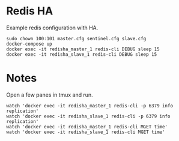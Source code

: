 Redis HA
===

Example redis configuration with HA.

```
sudo chown 100:101 master.cfg sentinel.cfg slave.cfg
docker-compose up
docker exec -it redisha_master_1 redis-cli DEBUG sleep 15
docker exec -it redisha_slave_1 redis-cli DEBUG sleep 15
```

Notes
===

Open a few panes in tmux and run.
```
watch 'docker exec -it redisha_master_1 redis-cli -p 6379 info replication'
watch 'docker exec -it redisha_slave_1 redis-cli -p 6379 info replication'
watch 'docker exec -it redisha_master_1 redis-cli MGET time'
watch 'docker exec -it redisha_slave_1 redis-cli MGET time'
```
